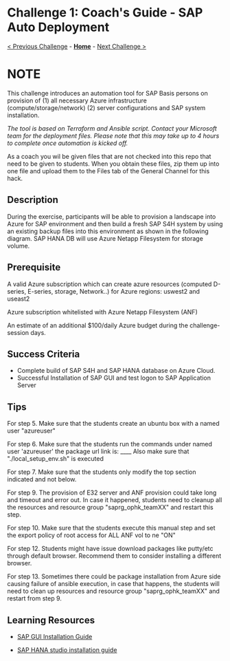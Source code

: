 # Challenge 1: Coach's Guide - SAP Auto Deployment

[< Previous Challenge](./00-prereqs.md) - **[Home](README.md)** - [Next Challenge >](./02-Azure-Monitor.md)

# NOTE

This challenge introduces an automation tool for SAP Basis persons on provision of (1) all necessary Azure infrastructure (compute/storage/network) (2) server configurations and SAP system installation. 

_The tool is based on Terraform and Ansible script. Contact your Microsoft team for the deployment files. Please note that this may take up to 4 hours to complete once automation is kicked off._

As a coach you wil be given files that are not checked into this repo that need to be given to students. When you obtain these files, zip them up into one file and upload them to the Files tab of the General Channel for this hack.

## Description

During the exercise, participants will be able to provision a landscape into Azure for SAP environment and then build a fresh SAP S4H system by using an existing backup files into this environment as shown in the following diagram. SAP HANA DB will use Azure Netapp Filesystem for storage volume. 

## Prerequisite

A valid Azure subscription which can create azure resources (computed D-series, E-series, storage, Network..) for Azure regions: uswest2 and useast2

Azure subscription whitelisted with Azure Netapp Filesystem (ANF)

An estimate of an additional $100/daily Azure budget during the challenge-session days.
 
## Success Criteria
- Complete build of SAP S4H and SAP HANA database on Azure Cloud.
- Successful Installation of SAP GUI and test logon to SAP Application Server

## Tips
 
For step 5. Make sure that the students create an ubuntu box with a named user "azureuser"

For step 6. Make sure that the students run the commands under named user 'azureuser'
	the package url link is: ____
Also make sure that "./local_setup_env.sh" is executed

For step 7. Make sure that the students only modify the top section indicated and not below.

For step 9. The provision of E32 server and ANF provision could take long and timeout and error out. In case it happened, students need to cleanup all the resources and resource group "saprg_ophk_teamXX" and restart this step.

For step 10. Make sure that the students execute this manual step and set the export policy of root access for ALL ANF vol to ne "ON"

For step 12. Students might have issue download packages like putty/etc through default browser. Recommend them to consider installing a different browser.

For step 13. Sometimes there could be package installation from Azure side causing failure of ansible execution, in case that happens, the students will need to clean up resources and resource group "saprg_ophk_teamXX" and restart from step 9.

## Learning Resources

- [SAP GUI Installation Guide](https://help.sap.com/viewer/1ebe3120fd734f67afc57b979c3e2d46/760.05/en-US)

- [SAP HANA studio installation guide](https://help.sap.com/viewer/a2a49126a5c546a9864aae22c05c3d0e/2.0.01/en-US)
